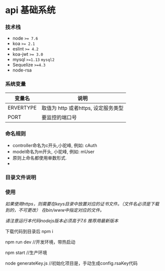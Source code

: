 # api 基础系统

### 技术栈
- node `>= 7.6`
- koa `>= 2.1`
- eslint `>= 4.2`
- koa-jwt `>= 3.0`
- mysql `>=1.13`  `mysql2`
- Sequelize `>=4.3`
- node-rsa 

### 系统变量

|变量名|说明|
|---|---|
|ERVERTYPE|取值为 http 或者https, 设定服务类型|
|PORT|要监控的端口号| 

### 命名规则
- controller命名为c开头,小驼峰, 例如: cAuth
- model命名为m开头, 小驼峰, 例如: mUser
- 原则上命名都使用单数形式.
- 
### 目录文件说明



### 使用

*如果使用https，则需要在keys目录中放置对应的证书文件。（文件名必须是下载到的，不可更改） 在bin/www中指定对应的文件。*

*请注意运行本代码nodejs版本必须高于7.6 推荐用最新版本*

下载代码到目录后
npm i

npm run dev //开发环境，带热启动

npm start //生产环境

node generateKey.js //初始化项目是，手动生成config.rsaKey代码